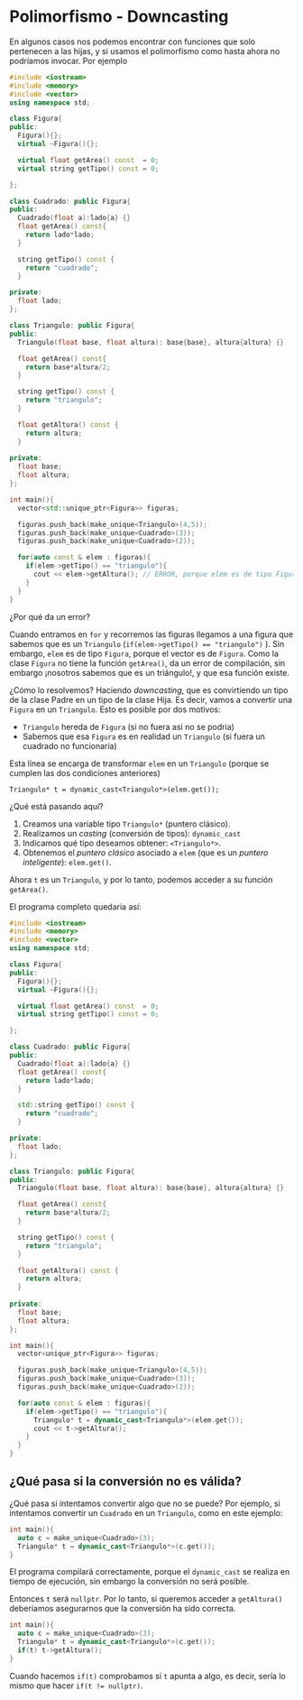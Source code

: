 # Polimorfismo - Downcasting

En algunos casos nos podemos encontrar con funciones que solo pertenecen a las hijas, y si usamos el polimorfismo como hasta ahora no podríamos invocar. Por ejemplo

```cpp
#include <iostream>
#include <memory>
#include <vector>
using namespace std;

class Figura{
public:  
  Figura(){};
  virtual ~Figura(){};

  virtual float getArea() const  = 0;
  virtual string getTipo() const = 0;

};

class Cuadrado: public Figura{
public:
  Cuadrado(float a):lado{a} {}
  float getArea() const{
    return lado*lado;
  }

  string getTipo() const {
    return "cuadrado";
  }

private:
  float lado;
};

class Triangulo: public Figura{
public:
  Triangulo(float base, float altura): base{base}, altura{altura} {}

  float getArea() const{
    return base*altura/2;
  }

  string getTipo() const {
    return "triangulo";
  }

  float getAltura() const {
    return altura;
  }
  
private:
  float base;
  float altura;
};

int main(){
  vector<std::unique_ptr<Figura>> figuras;

  figuras.push_back(make_unique<Triangulo>(4,5));
  figuras.push_back(make_unique<Cuadrado>(3));
  figuras.push_back(make_unique<Cuadrado>(2));

  for(auto const & elem : figuras){
    if(elem->getTipo() == "triangulo"){
      cout << elem->getAltura(); // ERROR, porque elem es de tipo Figura, y Figura no tiene getAltura
    }
  }
}
```

¿Por qué da un error?

Cuando entramos en `for` y recorremos las figuras llegamos a una figura que sabemos que es un `Triangulo` (`if(elem->getTipo() == "triangulo")` ). Sin embargo, `elem` es de tipo `Figura`, porque el vector es de `Figura`. Como la clase `Figura` no tiene la función `getArea()`, da un error de compilación, sin embargo ¡nosotros sabemos que es un triángulo!, y que esa función existe.

¿Cómo lo resolvemos? Haciendo *downcasting*, que es convirtiendo un tipo de la clase Padre en un tipo de la clase Hija. Es decir, vamos a convertir una `Figura` en un `Triangulo`. Esto es posible por dos motivos:
 * `Triangulo` hereda de `Figura` (si no fuera asi no se podria)
 * Sabemos que esa `Figura` es en realidad un `Triangulo` (si fuera un cuadrado no funcionaría)

Esta línea se encarga de transformar `elem` en un `Triangulo` (porque se cumplen las dos condiciones anteriores)

`Triangulo* t = dynamic_cast<Triangulo*>(elem.get());`

¿Qué está pasando aquí?

1. Creamos una variable tipo `Triangulo*` (puntero clásico).
2. Realizamos un *casting* (conversión de tipos): `dynamic_cast`
3. Indicamos qué tipo deseamos obtener: `<Triangulo*>`.
4. Obtenemos el *puntero clásico* asociado a `elem` (que es un *puntero inteligente*): `elem.get()`.

Ahora `t` es un `Triangulo`, y por lo tanto, podemos acceder a su función `getArea()`.

El programa completo quedaria así: 

```cpp
#include <iostream>
#include <memory>
#include <vector>
using namespace std;

class Figura{
public:  
  Figura(){};
  virtual ~Figura(){};

  virtual float getArea() const  = 0;
  virtual string getTipo() const = 0;

};

class Cuadrado: public Figura{
public:
  Cuadrado(float a):lado{a} {}
  float getArea() const{
    return lado*lado;
  }

  std::string getTipo() const {
    return "cuadrado";
  }

private:
  float lado;
};

class Triangulo: public Figura{
public:
  Triangulo(float base, float altura): base{base}, altura{altura} {}

  float getArea() const{
    return base*altura/2;
  }

  string getTipo() const {
    return "triangulo";
  }

  float getAltura() const {
    return altura;
  }
  
private:
  float base;
  float altura;
};

int main(){
  vector<unique_ptr<Figura>> figuras;

  figuras.push_back(make_unique<Triangulo>(4,5));
  figuras.push_back(make_unique<Cuadrado>(3));
  figuras.push_back(make_unique<Cuadrado>(2));

  for(auto const & elem : figuras){
    if(elem->getTipo() == "triangulo"){
      Triangulo* t = dynamic_cast<Triangulo*>(elem.get());
      cout << t->getAltura();
    }
  }
}
```

## ¿Qué pasa si la conversión no es válida?

¿Qué pasa si intentamos convertir algo que no se puede? Por ejemplo, si intentamos convertir un `Cuadrado` en un `Triangulo`, como en este ejemplo:

```cpp
int main(){
  auto c = make_unique<Cuadrado>(3);
  Triangulo* t = dynamic_cast<Triangulo*>(c.get());
}
```

El programa compilará correctamente, porque el `dynamic_cast` se realiza en tiempo de ejecución, sin embargo la conversión no será posible.

Entonces `t` será `nullptr`. Por lo tanto, si queremos acceder a `getAltura()` deberíamos asegurarnos que la conversión ha sido correcta.

```cpp
int main(){
  auto c = make_unique<Cuadrado>(3);
  Triangulo* t = dynamic_cast<Triangulo*>(c.get());
  if(t) t->getAltura();
}
```

Cuando hacemos `if(t)` comprobamos si `t` apunta a algo, es decir, sería lo mismo que hacer `if(t != nullptr)`.

